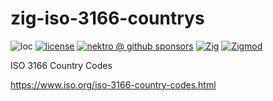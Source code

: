 # zig-iso-3166-countrys

![loc](https://sloc.xyz/github/nektro/zig-iso-3166-countrys)
[![license](https://img.shields.io/github/license/nektro/zig-iso-3166-countrys.svg)](https://github.com/nektro/zig-iso-3166-countrys/blob/master/LICENSE)
[![nektro @ github sponsors](https://img.shields.io/badge/sponsors-nektro-purple?logo=github)](https://github.com/sponsors/nektro)
[![Zig](https://img.shields.io/badge/Zig-0.14-f7a41d)](https://ziglang.org/)
[![Zigmod](https://img.shields.io/badge/Zigmod-latest-f7a41d)](https://github.com/nektro/zigmod)

ISO 3166 Country Codes

https://www.iso.org/iso-3166-country-codes.html
